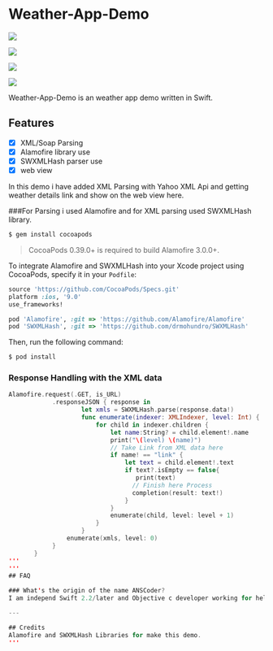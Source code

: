 # Weather-App-Demo

![](https://github.com/ANSCoder/Weather-App-Demo/blob/master/Images/Simulator%20Screen%20Shot%2001-Jun-2016%2C%2012.25.11%20AM.png) 

![](https://github.com/ANSCoder/Weather-App-Demo/blob/master/Images/Simulator%20Screen%20Shot%2001-Jun-2016%2C%2012.25.37%20AM.png)

![](https://github.com/ANSCoder/Weather-App-Demo/blob/master/Images/Simulator%20Screen%20Shot%2001-Jun-2016%2C%2012.25.44%20AM.png)

![](https://github.com/ANSCoder/Weather-App-Demo/blob/master/Images/Simulator%20Screen%20Shot%2001-Jun-2016%2C%2012.26.00%20AM.png)

Weather-App-Demo is an weather app demo written in Swift.

## Features

- [x] XML/Soap Parsing
- [x] Alamofire library use
- [x] SWXMLHash parser use
- [x] web view

In this demo i have added XML Parsing with Yahoo XML Api and getting weather details link and show on the 
web view here.

###For Parsing i used Alamofire and for XML parsing used SWXMLHash library.

```bash
$ gem install cocoapods
```

> CocoaPods 0.39.0+ is required to build Alamofire 3.0.0+.

To integrate Alamofire and SWXMLHash into your Xcode project using CocoaPods, specify it in your `Podfile`:


```ruby
source 'https://github.com/CocoaPods/Specs.git'
platform :ios, '9.0'
use_frameworks!

pod 'Alamofire', :git => 'https://github.com/Alamofire/Alamofire'
pod 'SWXMLHash', :git => 'https://github.com/drmohundro/SWXMLHash'

```
 
Then, run the following command:

```bash
$ pod install
``` 
### Response Handling with the XML data 
 
```swift
Alamofire.request(.GET, is_URL)
            .responseJSON { response in
                    let xmls = SWXMLHash.parse(response.data!)
                    func enumerate(indexer: XMLIndexer, level: Int) {
                        for child in indexer.children {
                            let name:String? = child.element!.name
                            print("\(level) \(name)")
                            // Take Link from XML data here 
                            if name! == "link" {
                                let text = child.element!.text
                                if text?.isEmpty == false{
                                   print(text)
                                  // Finish here Process
                                  completion(result: text!)
                                }
                            }
                            enumerate(child, level: level + 1)
                        }
                    }
                enumerate(xmls, level: 0)
            }
       }
'''
'''
## FAQ

### What's the origin of the name ANSCoder?
I am independ Swift 2.2/later and Objective c developer working for help to other new developers. 

---

## Credits
Alamofire and SWXMLHash Libraries for make this demo.
'''
